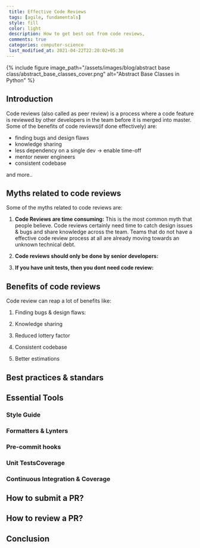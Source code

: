 ```yaml
---
 title: Effective Code Reviews
 tags: [agile, fundamentals]
 style: fill
 color: light
 description: How to get best out from code reviews, 
 comments: true
 categories: computer-science
 last_modified_at: 2021-04-22T22:20:02+05:30
---
```

{% include figure image_path="/assets/images/blog/abstract base class/abstract_base_classes_cover.png" alt="Abstract Base Classes in Python" %}


## Introduction
Code reviews (also called as peer review) is a process where a code feature is reviewed 
by other developers in the team before it is merged into master. Some of the benefits 
of code reviews(if done effectively) are:

- finding bugs and design flaws
- knowledge sharing
- less dependency on a single dev -> enable time-off
- mentor newer engineers
- consistent codebase

and more..


## Myths related to code reviews
Some of the myths related to code reviews are:
1. **Code Reviews are time consuming:** This is the most common myth that people believe. 
Code reviews certainly need time to catch design issues & bugs and share knowledge across 
the team. Teams that do not have a effective code review process at all are already moving
towards an unknown technical debt.

2. **Code reviews should only be done by senior developers:**

3. **If you have unit tests, then you dont need code review:**


## Benefits of code reviews
Code review can reap a lot of benefits like:
1. Finding bugs & design flaws: 

2. Knowledge sharing

3. Reduced lottery factor

4. Consistent codebase

5. Better estimations






## Best practices & standars

## Essential Tools

### Style Guide
    
### Formatters & Lynters

### Pre-commit hooks

### Unit TestsCoverage

### Continuous Integration & Coverage

## How to submit a PR?

## How to review a PR?

## Conclusion



